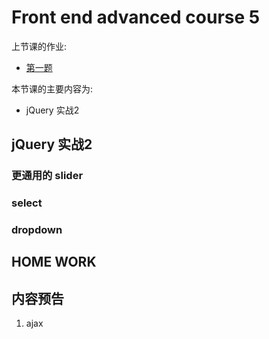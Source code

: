 # Front end advanced course 5

上节课的作业:

- [第一题](http://poppinlp.github.io/front-end-appetizers/homework/jquery4/1.html)

本节课的主要内容为:

- jQuery 实战2

## jQuery 实战2

### 更通用的 slider

### select

### dropdown

## HOME WORK

## 内容预告

1. ajax

